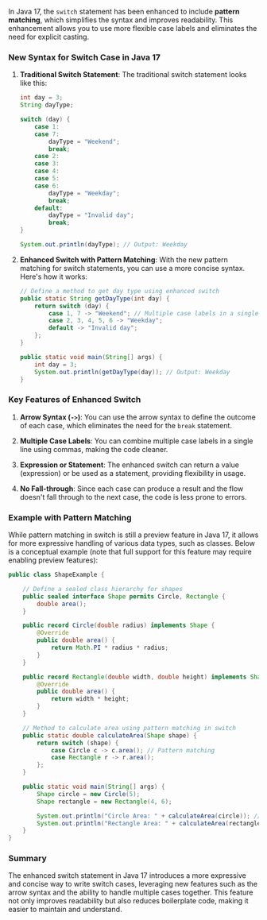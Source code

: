 In Java 17, the `switch` statement has been enhanced to include **pattern matching**, which simplifies the syntax and improves readability. This enhancement allows you to use more flexible case labels and eliminates the need for explicit casting.

### New Syntax for Switch Case in Java 17

1. **Traditional Switch Statement**:
   The traditional switch statement looks like this:
   ```java
   int day = 3;
   String dayType;

   switch (day) {
       case 1:
       case 7:
           dayType = "Weekend";
           break;
       case 2:
       case 3:
       case 4:
       case 5:
       case 6:
           dayType = "Weekday";
           break;
       default:
           dayType = "Invalid day";
           break;
   }

   System.out.println(dayType); // Output: Weekday
   ```

2. **Enhanced Switch with Pattern Matching**:
   With the new pattern matching for switch statements, you can use a more concise syntax. Here's how it works:
   ```java
   // Define a method to get day type using enhanced switch
   public static String getDayType(int day) {
       return switch (day) {
           case 1, 7 -> "Weekend"; // Multiple case labels in a single line
           case 2, 3, 4, 5, 6 -> "Weekday";
           default -> "Invalid day";
       };
   }

   public static void main(String[] args) {
       int day = 3;
       System.out.println(getDayType(day)); // Output: Weekday
   }
   ```

### Key Features of Enhanced Switch

1. **Arrow Syntax (`->`)**: You can use the arrow syntax to define the outcome of each case, which eliminates the need for the `break` statement.

2. **Multiple Case Labels**: You can combine multiple case labels in a single line using commas, making the code cleaner.

3. **Expression or Statement**: The enhanced switch can return a value (expression) or be used as a statement, providing flexibility in usage.

4. **No Fall-through**: Since each case can produce a result and the flow doesn't fall through to the next case, the code is less prone to errors.

### Example with Pattern Matching

While pattern matching in switch is still a preview feature in Java 17, it allows for more expressive handling of various data types, such as classes. Below is a conceptual example (note that full support for this feature may require enabling preview features):

```java
public class ShapeExample {

    // Define a sealed class hierarchy for shapes
    public sealed interface Shape permits Circle, Rectangle {
        double area();
    }

    public record Circle(double radius) implements Shape {
        @Override
        public double area() {
            return Math.PI * radius * radius;
        }
    }

    public record Rectangle(double width, double height) implements Shape {
        @Override
        public double area() {
            return width * height;
        }
    }

    // Method to calculate area using pattern matching in switch
    public static double calculateArea(Shape shape) {
        return switch (shape) {
            case Circle c -> c.area(); // Pattern matching
            case Rectangle r -> r.area();
        };
    }

    public static void main(String[] args) {
        Shape circle = new Circle(5);
        Shape rectangle = new Rectangle(4, 6);

        System.out.println("Circle Area: " + calculateArea(circle)); // Output: Circle Area: 78.53981633974483
        System.out.println("Rectangle Area: " + calculateArea(rectangle)); // Output: Rectangle Area: 24.0
    }
}
```

### Summary

The enhanced switch statement in Java 17 introduces a more expressive and concise way to write switch cases, leveraging new features such as the arrow syntax and the ability to handle multiple cases together. This feature not only improves readability but also reduces boilerplate code, making it easier to maintain and understand.